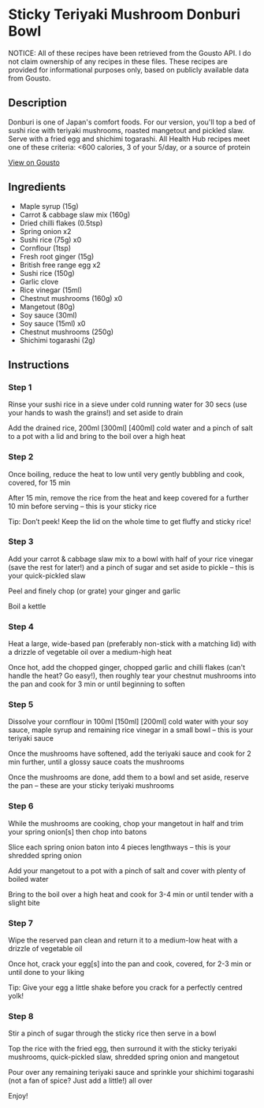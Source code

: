# Sticky Teriyaki Mushroom Donburi Bowl

NOTICE: All of these recipes have been retrieved from the Gousto API. I do not claim ownership of any recipes in these files. These recipes are provided for informational purposes only, based on publicly available data from Gousto.

## Description

Donburi is one of Japan's comfort foods. For our version, you'll top a bed of sushi rice with teriyaki mushrooms, roasted mangetout and pickled slaw. Serve with a fried egg and shichimi togarashi. All Health Hub recipes meet one of these criteria: <600 calories, 3 of your 5/day, or a source of protein

[View on Gousto](https://www.gousto.co.uk/recipes/cookbook/sticky-teriyaki-mushroom-donburi-bowl)

## Ingredients

- Maple syrup (15g)
- Carrot & cabbage slaw mix (160g)
- Dried chilli flakes (0.5tsp)
- Spring onion x2
- Sushi rice (75g) x0
- Cornflour (1tsp)
- Fresh root ginger (15g)
- British free range egg x2
- Sushi rice (150g)
- Garlic clove
- Rice vinegar (15ml)
- Chestnut mushrooms (160g) x0
- Mangetout (80g)
- Soy sauce (30ml)
- Soy sauce (15ml) x0
- Chestnut mushrooms (250g)
- Shichimi togarashi (2g)

## Instructions


### Step 1

Rinse your sushi rice in a sieve under cold running water for 30 secs (use your hands to wash the grains!) and set aside to drain

Add the drained rice, 200ml <span class="text-purple">[300ml]</span> <span class="text-danger">[400ml] </span>cold water and a pinch of salt to a pot with a lid and bring to the boil over a high heat


### Step 2

Once boiling, reduce the heat to low until very gently bubbling and cook, covered, for 15 min

After 15 min, remove the rice from the heat and keep covered for a further 10 min before serving – this is your sticky rice

Tip: Don’t peek! Keep the lid on the whole time to get fluffy and sticky rice!


### Step 3

Add your carrot & cabbage slaw mix to a bowl with half of your rice vinegar (save the rest for later!) and a pinch of sugar and set aside to pickle – this is your quick-pickled slaw

Peel and finely chop (or grate) your ginger and garlic

Boil a kettle


### Step 4

Heat a large, wide-based pan (preferably non-stick with a matching lid) with a drizzle of vegetable oil over a medium-high heat

Once hot, add the chopped ginger, chopped garlic and chilli flakes (can't handle the heat? Go easy!), then roughly tear your chestnut mushrooms into the pan and cook for 3 min or until beginning to soften


### Step 5

Dissolve your cornflour in 100ml<span class="text-danger"> <span class="text-purple">[150ml]</span> [200ml] </span>cold water with your soy sauce, maple syrup and remaining rice vinegar in a small bowl – this is your teriyaki sauce

Once the mushrooms have softened, add the teriyaki sauce and cook for 2 min further, until a glossy sauce coats the mushrooms

Once the mushrooms are done, add them to a bowl and set aside, reserve the pan – these are your sticky teriyaki mushrooms


### Step 6

While the mushrooms are cooking, chop your mangetout in half and trim your spring onion[s] then chop into batons

Slice each spring onion baton into 4 pieces lengthways – this is your shredded spring onion

Add your mangetout to a pot with a pinch of salt and cover with plenty of boiled water

Bring to the boil over a high heat and cook for 3-4 min or until tender with a slight bite


### Step 7

Wipe the reserved pan clean and return it to a medium-low heat with a drizzle of vegetable oil

Once hot, crack your egg[s] into the pan and cook, covered, for 2-3 min or until done to your liking

Tip: Give your egg a little shake before you crack for a perfectly centred yolk!

### Step 8

Stir a pinch of sugar through the sticky rice then serve in a bowl

Top the rice with the fried egg, then surround it with the sticky teriyaki mushrooms, quick-pickled slaw, shredded spring onion and mangetout

Pour over any remaining teriyaki sauce and sprinkle your shichimi togarashi (not a fan of spice? Just add a little!) all over

Enjoy!

